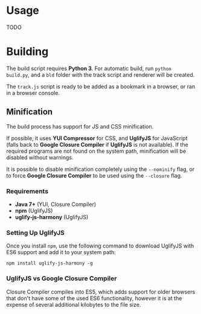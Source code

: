 # Usage

TODO

# Building

The build script requires **Python 3**. For automatic build, run `python build.py`, and a `bld` folder with the track script and renderer will be created.

The `track.js` script is ready to be added as a bookmark in a browser, or ran in a browser console.

## Minification

The build process has support for JS and CSS minification.

If possible, it uses **YUI Compressor** for CSS, and **UglifyJS** for JavaScript (falls back to **Google Closure Compiler** if **UglifyJS** is not available). If the required programs are not found on the system path, minification will be disabled without warnings.

It is possible to disable minification completely using the `--nominify` flag, or to force **Google Closure Compiler** to be used using the `--closure` flag.

### Requirements

- **Java 7+** (YUI, Closure Compiler)
- **npm** (UglifyJS)
- **uglify-js-harmony** (UglifyJS)

### Setting Up UglifyJS

Once you install `npm`, use the following command to download UglifyJS with ES6 support and add it to your system path:
```
npm install uglify-js-harmony -g
```

### UglifyJS vs Google Closure Compiler

Closure Compiler compiles into ES5, which adds support for older browsers that don't have some of the used ES6 functionality, however it is at the expense of several additional kilobytes to the file size.
